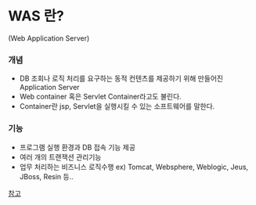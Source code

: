 # WAS 란?
(Web Application Server)

### 개념

- DB 조회나 로직 처리를 요구하는 동적 컨텐츠를 제공하기 위해 만들어진 Application Server
- Web container 혹은 Servlet Container라고도 불린다.
- Container란 jsp, Servlet을 실행시킬 수 있는 소프트웨어를 말한다.

### 기능

- 프로그램 실행 환경과 DB 접속 기능 제공
- 여러 개의 트랜잭션 관리기능
- 업무 처리하는 비즈니스 로직수행
ex) Tomcat, Websphere, Weblogic, Jeus, JBoss, Resin 등..

[참고](https://velog.io/@developerjun0615/WEB-WAS-%EB%9E%80-%EB%AC%B4%EC%97%87%EC%9D%BC%EA%B9%8C)
